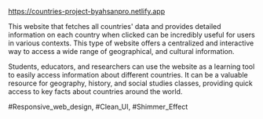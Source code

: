 https://countries-project-byahsanpro.netlify.app

This website that fetches all countries' data and provides detailed information on each country when clicked can be incredibly useful for users in various contexts. This type of website offers a centralized and interactive way to access a wide range of geographical, and cultural information.

Students, educators, and researchers can use the website as a learning tool to easily access information about different countries. It can be a valuable resource for geography, history, and social studies classes, providing quick access to key facts about countries around the world.

#Responsive_web_design, #Clean_UI, #Shimmer_Effect  

